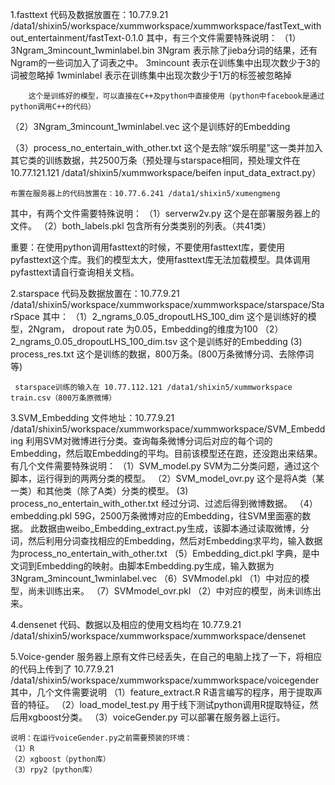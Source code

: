 1.fasttext
  代码及数据放置在：10.77.9.21 /data1/shixin5/workspace/xummworkspace/xummworkspace/fastText_without_entertainment/fastText-0.1.0
  其中，有三个文件需要特殊说明：
  （1）3Ngram_3mincount_1wminlabel.bin 
  		3Ngram 表示除了jieba分词的结果，还有Ngram的一些词加入了词表之中。
  		3mincount 表示在训练集中出现次数少于3的词被忽略掉
  		1wminlabel 表示在训练集中出现次数少于1万的标签被忽略掉

  		这个是训练好的模型，可以直接在C++及python中直接使用（python中facebook是通过python调用C++的代码）
  （2）3Ngram_3mincount_1wminlabel.vec
  		这个是训练好的Embedding

  （3）process_no_entertain_with_other.txt
  		这个是去除“娱乐明星”这一类并加入其它类的训练数据，共2500万条（预处理与starspace相同，预处理文件在10.77.121.121 /data1/shixin5/xummworkspace/beifen input_data_extract.py）

  	布置在服务器上的代码放置在：10.77.6.241 /data1/shixin5/xumengmeng

  其中，有两个文件需要特殊说明：
  （1）serverw2v.py
  		这个是在部署服务器上的文件。
  （2）both_labels.pkl
  		包含所有分类类别的列表。（共41类）

  重要：在使用python调用fasttext的时候，不要使用fasttext库，要使用pyfasttext这个库。我们的模型太大，使用fasttext库无法加载模型。具体调用pyfasttext请自行查询相关文档。


 2.starspace
 	代码及数据放置在：10.77.9.21 /data1/shixin5/workspace/xummworkspace/xummworkspace/starspace/StarSpace
 	其中：
 	（1）2_ngrams_0.05_dropoutLHS_100_dim 
 		这个是训练好的模型，2Ngram， dropout rate 为0.05，Embedding的维度为100
 	（2）2_ngrams_0.05_dropoutLHS_100_dim.tsv
 		这个是训练好的Embedding
 	 (3) process_res.txt
 	 	 这个是训练的数据，800万条。(800万条微博分词、去除停词等)

 	 starspace训练的输入在 10.77.112.121 /data1/shixin5/xummworkspace train.csv（800万条原微博）

 3.SVM_Embedding
 	文件地址：10.77.9.21 /data1/shixin5/workspace/xummworkspace/xummworkspace/SVM_Embedding
 	利用SVM对微博进行分类。查询每条微博分词后对应的每个词的Embedding，然后取Embedding的平均。目前该模型还在跑，还没跑出来结果。
 	有几个文件需要特殊说明：
 	（1）SVM_model.py
 		SVM为二分类问题，通过这个脚本，运行得到的两两分类的模型。
 	（2）SVM_model_ovr.py
 		这个是将A类（某一类）和其他类（除了A类）分类的模型。
 	 (3) process_no_entertain_with_other.txt
 	 	经过分词、过滤后得到微博数据。
 	（4）embedding.pkl
 		59G，2500万条微博对应的Embedding，往SVM里面塞的数据。
 		此数据由weibo_Embedding_extract.py生成，该脚本通过读取微博，分词，然后利用分词查找相应的Embedding，然后对Embedding求平均，输入数据为process_no_entertain_with_other.txt
 	（5）Embedding_dict.pkl
 		字典，是中文词到Embedding的映射。由脚本Embedding.py生成，输入数据为3Ngram_3mincount_1wminlabel.vec
 	（6）SVMmodel.pkl
 		（1）中对应的模型，尚未训练出来。
 	（7）SVMmodel_ovr.pkl
 		（2）中对应的模型，尚未训练出来。	

 4.densenet
 	代码、数据以及相应的使用文档均在 10.77.9.21 /data1/shixin5/workspace/xummworkspace/xummworkspace/densenet

 5.Voice-gender
 	服务器上原有文件已经丢失，在自己的电脑上找了一下，将相应的代码上传到了 10.77.9.21 /data1/shixin5/workspace/xummworkspace/xummworkspace/voicegender
 	其中，几个文件需要说明
 	（1）feature_extract.R
 		R语言编写的程序，用于提取声音的特征。
 	（2）load_model_test.py
 		用于线下测试python调用R提取特征，然后用xgboost分类。
 	（3）voiceGender.py
 		可以部署在服务器上运行。

 	说明：在运行voiceGender.py之前需要预装的环境：
 	（1）R
 	（2）xgboost（python库）
 	（3）rpy2（python库）





